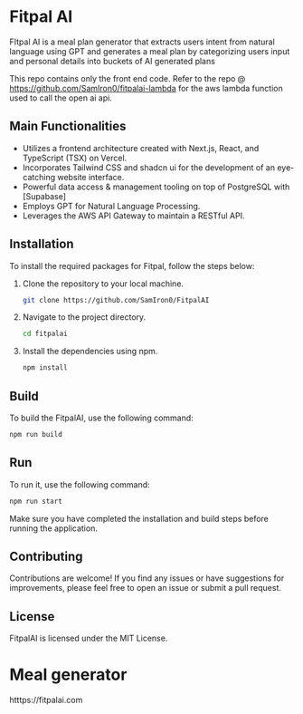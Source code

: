 # Fitpal AI

FItpal AI is a meal plan generator that extracts users intent from natural language using GPT and generates a meal plan by categorizing users input and personal details into buckets of AI generated plans

This repo contains only the front end code. Refer to the repo @ https://github.com/SamIron0/fitpalai-lambda for the aws lambda function used to call the open ai api.

## Main Functionalities 
- Utilizes a frontend architecture created with Next.js, React, and TypeScript (TSX) on Vercel.
- Incorporates Tailwind CSS and shadcn ui for the development of an eye-catching website interface.
- Powerful data access & management tooling on top of PostgreSQL with [Supabase]
- Employs GPT for Natural Language Processing.
- Leverages the AWS API Gateway to maintain a RESTful API.

  
## Installation

To install the required packages for Fitpal, follow the steps below:

1. Clone the repository to your local machine.
   ```bash
   git clone https://github.com/SamIron0/FitpalAI
   ```

2. Navigate to the project directory.
   ```bash
   cd fitpalai
   ```

3. Install the dependencies using npm.
   ```bash
   npm install
   ``` 

## Build

To build the FitpalAI, use the following command:

```bash
npm run build
```

## Run

To run it, use the following command:

```bash
npm run start
```

Make sure you have completed the installation and build steps before running the application.

## Contributing

Contributions are welcome! If you find any issues or have suggestions for improvements, please feel free to open an issue or submit a pull request.

## License

FitpalAI is licensed under the MIT License.



# Meal generator
htttps://fitpalai.com
